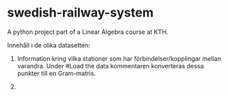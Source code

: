 # swedish-railway-system
A python project part of a Linear Algebra course at KTH. 

Innehåll i de olika datasetten:

1) Information kring vilka stationer som har förbindelser/kopplingar mellan varandra.
Under #Load the data kommentaren konverteras dessa punkter till en Gram-matris.

2) 
